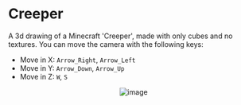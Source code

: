 # Creeper

A 3d drawing of a Minecraft 'Creeper', made with only cubes and no textures.
You can move the camera with the following keys:
  - Move in X: `Arrow_Right`, `Arrow_Left`
  - Move in Y: `Arrow_Down`, `Arrow_Up`  
  - Move in Z: `W`, `S`

<div align="center">

![image](https://github.com/dpv927/raylib/assets/113710742/f9378de8-8785-4b00-a736-f25f9a2aec8b)

</div>
